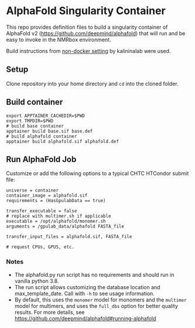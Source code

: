 # AlphaFold Singularity Container

This repo provides definition files to build a singularity container of AlphaFold v2 
(https://github.com/deepmind/alphafold) that will run and be easy to invoke in the NMRbox
environment.

Build instructions from [non-docker setting](https://github.com/kalininalab/alphafold_non_docker) by kalininalab were used.

## Setup

Clone repository into your home directory and `cd` into the cloned folder. 

## Build container
```
export APPTAINER_CACHEDIR=$PWD
export TMPDIR=$PWD
# build base container
apptainer build base.sif base.def
# build alphafold container
apptainer build alphafold.sif alphafold.def
```

## Run AlphaFold Job

Customize or add the following options to a typical CHTC HTCondor submit file: 

```
universe = container
container_image = alphafold.sif
requirements = (HasGpulabData == true)

transfer_executable = false
# replace with multimer.sh if applicable
executable = /opt/alphafold/monomer.sh
arguments = /gpulab_data/alphafold FASTA_file 

transfer_input_files = alphafold.sif, FASTA_file

# request CPUs, GPUS, etc.
```


### Notes

* The alphafold.py run script has no requirements and should run in vanilla python 3.8.
* The run script allows customizing the database location and max_template_date. Call with `-h` to see usage information.
* By default, this uses the `monomer` model for monomers and the `multimer` model for multimers,
  and uses the `full_dbs` option for better quality results. For more details, see https://github.com/deepmind/alphafold#running-alphafold
